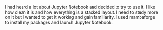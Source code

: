 I had heard a lot about Jupyter Notebook and decided to try to use it. I like how clean it is and how everything is a stacked layout. I need to study more on it but I wanted to get it working and gain familiarity. I used mambaforge to install my packages and launch Jupyter Notebook. 
